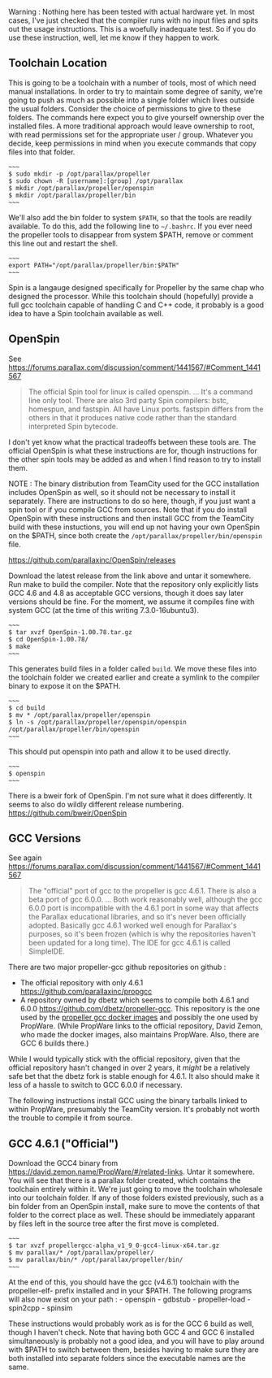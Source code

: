 
Warning : Nothing here has been tested with actual hardware yet. In most cases, I've just checked that the compiler runs with no input files and spits out the usage instructions. This is a woefully inadequate test. So if you do use these instruction, well, let me know if they happen to work.


Toolchain Location
------------------

This is going to be a toolchain with a number of tools, most of which need manual installations. In order to try to maintain some degree of sanity, we're going to push as much as possible into a single folder which lives outside the usual folders. Consider the choice of permissions to give to these folders. The commands here expect you to give yourself ownership over the installed files. A more traditional approach would leave ownership to root, with read permissions set for the appropriate user / group. Whatever you decide, keep permissions in mind when you execute commands that copy files into that folder. 

    ~~~
    $ sudo mkdir -p /opt/parallax/propeller
    $ sudo chown -R [username]:[group] /opt/parallax
    $ mkdir /opt/parallax/propeller/openspin
    $ mkdir /opt/parallax/propeller/bin
    ~~~

We'll also add the bin folder to system `$PATH`, so that the tools are readily available. To do this, add the following line to `~/.bashrc`. If you ever need the propeller tools to disappear from system $PATH, remove or comment this line out and restart the shell. 

    ~~~
    export PATH="/opt/parallax/propeller/bin:$PATH"
    ~~~

Spin is a langauge designed specifically for Propeller by the same chap who designed the processor. While this toolchain should (hopefully) provide a full gcc toolchain capable of handling C and C++ code, it probably is a good idea to have a Spin toolchain available as well. 


OpenSpin
--------

See <https://forums.parallax.com/discussion/comment/1441567/#Comment_1441567>

> The official Spin tool for linux is called openspin. ...  It's a command line only tool. There are also 3rd party Spin compilers: bstc, homespun, and fastspin. All have Linux ports. fastspin differs from the others in that it produces native code rather than the standard interpreted Spin bytecode.

I don't yet know what the practical tradeoffs between these tools are. The official OpenSpin is what these instructions are for, though instructions for the other spin tools may be added as and when I find reason to try to install them. 

NOTE : The binary distribution from TeamCity used for the GCC installation includes OpenSpin as well, so it should not be necessary to install it separately. There are instructions to do so here, though, if you just want a spin tool or if you compile GCC from sources. Note that if you do install OpenSpin with these instructions and then install GCC from the TeamCity build with these instuctions, you will end up not having your own OpenSpin on the $PATH, since both create the `/opt/parallax/propeller/bin/openspin` file.

<https://github.com/parallaxinc/OpenSpin/releases>

Download the latest release from the link above and untar it somewhere. Run make to build the compiler. Note that the repository only explicitly lists GCC 4.6 and 4.8 as acceptable GCC versions, though it does say later versions should be fine. For the moment, we assume it compiles fine with system GCC (at the time of this writing 7.3.0-16ubuntu3).
  
    ~~~
    $ tar xvzf OpenSpin-1.00.78.tar.gz
    $ cd OpenSpin-1.00.78/
    $ make
    ~~~

This generates build files in a folder called `build`. We move these files into the toolchain folder we created earlier and create a symlink to the compiler binary to expose it on the $PATH.

    ~~~
    $ cd build
    $ mv * /opt/parallax/propeller/openspin
    $ ln -s /opt/parallax/propeller/openspin/openspin /opt/parallax/propeller/bin/openspin 
    ~~~

This should put openspin into path and allow it to be used directly.

    ~~~
    $ openspin
    ~~~

There is a bweir fork of OpenSpin. I'm not sure what it does differently. It seems to also do wildly different release numbering. <https://github.com/bweir/OpenSpin>


GCC Versions
------------

See again <https://forums.parallax.com/discussion/comment/1441567/#Comment_1441567>

> The "official" port of gcc to the propeller is gcc 4.6.1. There is also a beta port of gcc 6.0.0. ... Both work reasonably well, although the gcc 6.0.0 port is incompatible with the 4.6.1 port in some way that affects the Parallax educational libraries, and so it's never been officially adopted. Basically gcc 4.6.1 worked well enough for Parallax's purposes, so it's been frozen (which is why the repositories haven't been updated for a long time). The IDE for gcc 4.6.1 is called SimpleIDE.

There are two major propeller-gcc github repositories on github :

 - The official repository with only 4.6.1 <https://github.com/parallaxinc/propgcc> 
 - A repository owned by dbetz which seems to compile both 4.6.1 and 6.0.0 <https://github.com/dbetz/propeller-gcc>. This repository is the one used by the [propeller gcc docker images](https://forums.parallax.com/discussion/168418/building-propgcc-with-docker/p1) and possibly the one used by PropWare. (While PropWare links to the official repository, David Zemon, who made the docker images, also maintains PropWare. Also, there are GCC 6 builds there.) 

While I would typically stick with the official repository, given that the official repository hasn't changed in over 2 years, it _might_ be a relatively safe bet that the dbetz fork is stable enough for 4.6.1. It also should make it less of a hassle to switch to GCC 6.0.0 if necessary. 

The following instructions install GCC using the binary tarballs linked to within PropWare, presumably the TeamCity version. It's probably not worth the trouble to compile it from source.

GCC 4.6.1 ("Official")
----------------------

Download the GCC4 binary from <https://david.zemon.name/PropWare/#/related-links>. Untar it somewhere. You will see that there is a parallax folder created, which contains the toolchain entirely within it. We're just going to move the toolchain wholesale into our toolchain folder. If any of those folders existed previously, such as a bin folder from an OpenSpin install, make sure to move the contents of that folder to the correct place as well. These should be immediately apparant by files left in the source tree after the first move is completed.

    ~~~
    $ tar xvzf propellergcc-alpha_v1_9_0-gcc4-linux-x64.tar.gz
    $ mv parallax/* /opt/parallax/propeller/
    $ mv parallax/bin/* /opt/parallax/propeller/bin/
    ~~~

At the end of this, you should have the gcc (v4.6.1) toolchain with the propeller-elf- prefix installed and in your $PATH. The following programs will also now exist on your path :
    - openspin
    - gdbstub
    - propeller-load
    - spin2cpp
    - spinsim

These instructions would probably work as is for the GCC 6 build as well, though I haven't check. Note that having both GCC 4 and GCC 6 installed simultaneously is probably not a good idea, and you will have to play around with $PATH to switch between them, besides having to make sure they are both installed into separate folders since the executable names are the same.


